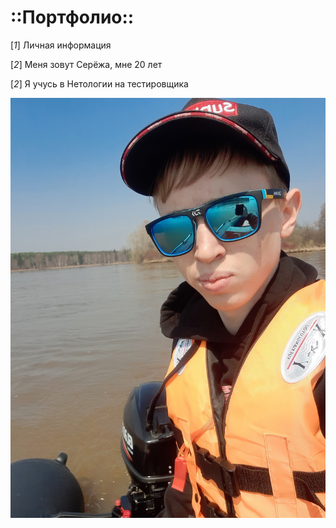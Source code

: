 # :**:Портфолио:**:
 
 [*1*] Личная информация 

 [*2*] Меня зовут Серёжа, мне 20 лет

 [*2*] Я учусь в Нетологии на тестировщика

![ФОТО](https://raw.githubusercontent.com/RUSROOFMAN/3-hw/main/tvQ_E9dlYpc.jpg)

